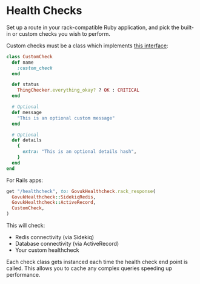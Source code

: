 # Health Checks

Set up a route in your rack-compatible Ruby application, and pick the built-in
or custom checks you wish to perform.

Custom checks must be a class which implements
[this interface](../spec/lib/govuk_healthcheck/shared_interface.rb):

```ruby
class CustomCheck
  def name
    :custom_check
  end

  def status
    ThingChecker.everything_okay? ? OK : CRITICAL
  end

  # Optional
  def message
    "This is an optional custom message"
  end

  # Optional
  def details
    {
      extra: "This is an optional details hash",
    }
  end
end
```

For Rails apps:

```ruby
get "/healthcheck", to: GovukHealthcheck.rack_response(
  GovukHealthcheck::SidekiqRedis,
  GovukHealthcheck::ActiveRecord,
  CustomCheck,
)
```

This will check:
- Redis connectivity (via Sidekiq)
- Database connectivity (via ActiveRecord)
- Your custom healthcheck

Each check class gets instanced each time the health check end point is called.
This allows you to cache any complex queries speeding up performance.
